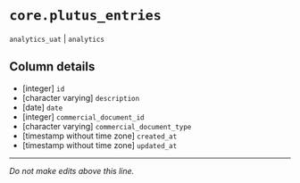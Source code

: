 # `core.plutus_entries`
`analytics_uat` | `analytics`

## Column details
* [integer]   `id`
* [character varying] `description`
* [date]      `date`
* [integer]   `commercial_document_id`
* [character varying] `commercial_document_type`
* [timestamp without time zone] `created_at`
* [timestamp without time zone] `updated_at`

-------------------------------------------------------------------------------
*Do not make edits above this line.*

